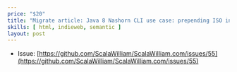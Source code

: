 ```yaml
---
price: "$20"
title: "Migrate article: Java 8 Nashorn CLI use case: prepending ISO instant to CSV from UNIX timestamp, Jan 2017"
skills: [ html, indieweb, semantic ]
layout: post
---
```


- Issue: [https://github.com/ScalaWilliam/ScalaWilliam.com/issues/55](https://github.com/ScalaWilliam/ScalaWilliam.com/issues/55)
